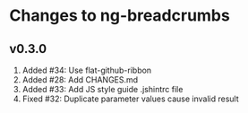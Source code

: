 # Changes to ng-breadcrumbs

## v0.3.0

1. Added #34: Use flat-github-ribbon
2. Added #28: Add CHANGES.md
3. Added #33: Add JS style guide .jshintrc file
4. Fixed #32: Duplicate parameter values cause invalid result
